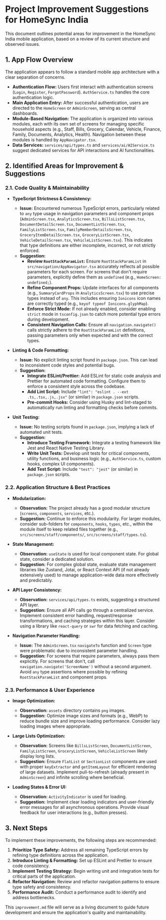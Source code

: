 # Project Improvement Suggestions for HomeSync India

This document outlines potential areas for improvement in the HomeSync India mobile application, based on a review of its current structure and observed issues.

## 1. App Flow Overview

The application appears to follow a standard mobile app architecture with a clear separation of concerns.

*   **Authentication Flow:** Users first interact with authentication screens (`Login`, `Register`, `ForgotPassword`). `AuthService.ts` handles the core authentication logic.
*   **Main Application Entry:** After successful authentication, users are directed to the `HomeScreen` or `AdminScreen`, serving as central dashboards.
*   **Module-Based Navigation:** The application is organized into various modules, each with its own set of screens for managing specific household aspects (e.g., Staff, Bills, Grocery, Calendar, Vehicle, Finance, Family, Documents, Analytics, Health). Navigation between these modules is handled by `AppNavigator.tsx`.
*   **Data Services:** `services/api/types.ts` and `services/ai/AIService.ts` suggest dedicated services for API interactions and AI functionalities.

## 2. Identified Areas for Improvement & Suggestions

### 2.1. Code Quality & Maintainability

*   **TypeScript Strictness & Consistency:**
    *   **Issue:** Encountered numerous TypeScript errors, particularly related to `any` type usage in navigation parameters and component props (`AdminScreen.tsx`, `AnalyticsScreen.tsx`, `BillsListScreen.tsx`, `DocumentDetailScreen.tsx`, `DocumentListScreen.tsx`, `FamilyListScreen.tsx`, `FamilyMemberDetailsScreen.tsx`, `GroceryItemDetailScreen.tsx`, `GroceryListScreen.tsx`, `VehicleDetailScreen.tsx`, `VehicleListScreen.tsx`). This indicates that type definitions are either incomplete, incorrect, or not strictly enforced.
    *   **Suggestion:**
        *   **Review `RootStackParamList`:** Ensure `RootStackParamList` in `src/navigation/AppNavigator.tsx` accurately reflects all possible parameters for each screen. For screens that don't require parameters, explicitly define them as `undefined` (e.g., `HomeScreen: undefined;`).
        *   **Refine Component Props:** Update interfaces for all components (e.g., `SummaryCardProps` in `AnalyticsScreen.tsx`) to use precise types instead of `any`. This includes ensuring `Ionicons` icon names are correctly typed (e.g., `keyof typeof Ionicons.glyphMap`).
        *   **Enforce Strict Mode:** If not already enabled, consider enabling `strict` mode in `tsconfig.json` to catch more potential type errors during development.
        *   **Consistent Navigation Calls:** Ensure all `navigation.navigate()` calls strictly adhere to the `RootStackParamList` definitions, passing parameters only when expected and with the correct types.

*   **Linting & Code Formatting:**
    *   **Issue:** No explicit linting script found in `package.json`. This can lead to inconsistent code styles and potential bugs.
    *   **Suggestion:**
        *   **Integrate ESLint/Prettier:** Add ESLint for static code analysis and Prettier for automated code formatting. Configure them to enforce a consistent style across the codebase.
        *   **Add Lint Script:** Include `"lint": "eslint . --ext .ts,.tsx,.js,.jsx"` (or similar) in `package.json` scripts.
        *   **Pre-commit Hooks:** Consider using Husky and lint-staged to automatically run linting and formatting checks before commits.

*   **Unit Testing:**
    *   **Issue:** No testing scripts found in `package.json`, implying a lack of automated unit tests.
    *   **Suggestion:**
        *   **Introduce Testing Framework:** Integrate a testing framework like Jest and React Native Testing Library.
        *   **Write Unit Tests:** Develop unit tests for critical components, utility functions, and business logic (e.g., `AuthService.ts`, custom hooks, complex UI components).
        *   **Add Test Script:** Include `"test": "jest"` (or similar) in `package.json` scripts.

### 2.2. Application Structure & Best Practices

*   **Modularization:**
    *   **Observation:** The project already has a good modular structure (`screens`, `components`, `services`, etc.).
    *   **Suggestion:** Continue to enforce this modularity. For larger modules, consider sub-folders for `components`, `hooks`, `types`, etc., within the module itself to keep related files together (e.g., `src/screens/staff/components/`, `src/screens/staff/types.ts`).

*   **State Management:**
    *   **Observation:** `useState` is used for local component state. For global state, consider a dedicated solution.
    *   **Suggestion:** For complex global state, evaluate state management libraries like Zustand, Jotai, or React Context API (if not already extensively used) to manage application-wide data more effectively and predictably.

*   **API Layer Consistency:**
    *   **Observation:** `services/api/types.ts` exists, suggesting a structured API layer.
    *   **Suggestion:** Ensure all API calls go through a centralized service. Implement consistent error handling, request/response transformations, and caching strategies within this layer. Consider using a library like `react-query` or `swr` for data fetching and caching.

*   **Navigation Parameter Handling:**
    *   **Issue:** The `AdminScreen.tsx` `navigateTo` function and `Screen` type were problematic due to inconsistent parameter handling.
    *   **Suggestion:** For screens that require parameters, always pass them explicitly. For screens that don't, call `navigation.navigate('ScreenName')` without a second argument. Avoid `any` type assertions where possible by refining `RootStackParamList` and component props.

### 2.3. Performance & User Experience

*   **Image Optimization:**
    *   **Observation:** `assets` directory contains `png` images.
    *   **Suggestion:** Optimize image sizes and formats (e.g., WebP) to reduce bundle size and improve loading performance. Consider lazy loading images where appropriate.

*   **Large Lists Optimization:**
    *   **Observation:** Screens like `BillsListScreen`, `DocumentListScreen`, `FamilyListScreen`, `GroceryListScreen`, `VehicleListScreen` likely display long lists.
    *   **Suggestion:** Ensure `FlatList` or `SectionList` components are used with proper `keyExtractor` and `getItemLayout` for efficient rendering of large datasets. Implement pull-to-refresh (already present in `AdminScreen`) and infinite scrolling where beneficial.

*   **Loading States & Error UI:**
    *   **Observation:** `ActivityIndicator` is used for loading.
    *   **Suggestion:** Implement clear loading indicators and user-friendly error messages for all asynchronous operations. Provide visual feedback for user interactions (e.g., button presses).

## 3. Next Steps

To implement these improvements, the following steps are recommended:

1.  **Prioritize Type Safety:** Address all remaining TypeScript errors by refining type definitions across the application.
2.  **Introduce Linting & Formatting:** Set up ESLint and Prettier to ensure code consistency.
3.  **Implement Testing Strategy:** Begin writing unit and integration tests for critical parts of the application.
4.  **Refactor Navigation:** Review and refactor navigation patterns to ensure type safety and consistency.
5.  **Performance Audit:** Conduct a performance audit to identify and address bottlenecks.

This `improvement.md` file will serve as a living document to guide future development and ensure the application's quality and maintainability.
